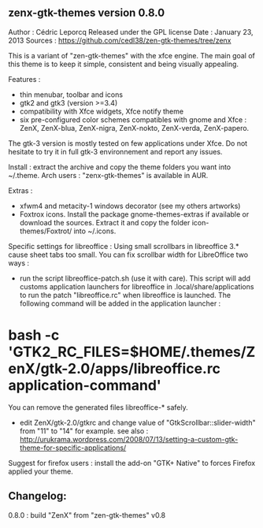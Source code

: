zenx-gtk-themes version 0.8.0
-----------------------------

Author : Cédric Leporcq
Released under the GPL license
Date : January 23, 2013
Sources : https://github.com/cedl38/zen-gtk-themes/tree/zenx

This is a variant of "zen-gtk-themes" with the xfce engine.
The main goal of this theme is to keep it simple, consistent and being visually appealing.

Features :
 - thin menubar, toolbar and icons
 - gtk2 and gtk3 (version >=3.4)
 - compatibility with Xfce widgets, Xfce notify theme
 - six pre-configured color schemes compatibles with gnome and Xfce : ZenX, ZenX-blua, ZenX-nigra, ZenX-nokto, ZenX-verda, ZenX-papero.

The gtk-3 version is mostly tested on few applications under Xfce. Do not hesitate to try it in full gtk-3 environnement and report any issues.

Install : extract the archive and copy the theme folders you want into ~/.theme.
Arch users : "zenx-gtk-themes" is available in AUR.

Extras :
 - xfwm4 and metacity-1 windows decorator (see my others artworks)
 - Foxtrox icons. Install the package gnome-themes-extras if available or download the sources. Extract it and copy the folder icon-themes/Foxtrot/ into ~/.icons.

Specific settings for libreoffice :
Using small scrollbars in libreoffice 3.* cause sheet tabs too small. You can fix scrollbar width for LibreOffice two ways :
- run the script libreoffice-patch.sh (use it with care). This script will add customs application launchers for libreoffice in .local/share/applications to run the patch "libreoffice.rc" when libreoffice is launched. The following command will be added in the application launcher :
# bash -c 'GTK2_RC_FILES=$HOME/.themes/ZenX/gtk-2.0/apps/libreoffice.rc application-command'
You can remove the generated files libreoffice-* safely.
- edit ZenX/gtk-2.0/gtkrc and change value of "GtkScrollbar::slider-width" from "11" to "14" for example.
see also :
http://urukrama.wordpress.com/2008/07/13/setting-a-custom-gtk-theme-for-specific-applications/

Suggest for firefox users : install the add-on "GTK+ Native" to forces Firefox applied your theme.

Changelog:
----------

0.8.0 : build "ZenX" from "zen-gtk-themes" v0.8
